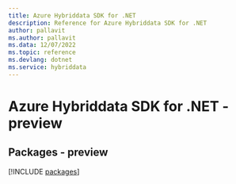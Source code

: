 ```yaml
---
title: Azure Hybriddata SDK for .NET
description: Reference for Azure Hybriddata SDK for .NET
author: pallavit
ms.author: pallavit
ms.data: 12/07/2022
ms.topic: reference
ms.devlang: dotnet
ms.service: hybriddata
---
```

# Azure Hybriddata SDK for .NET - preview
## Packages - preview
[!INCLUDE [packages](hybriddata-index.md)]